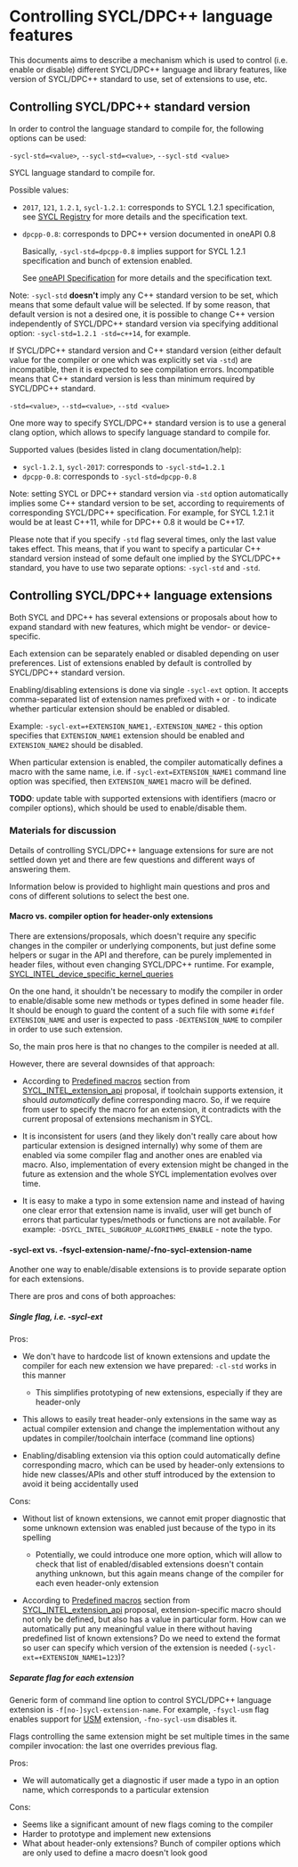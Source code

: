 # Controlling SYCL/DPC++ language features

This documents aims to describe a mechanism which is used to control (i.e.
enable or disable) different SYCL/DPC++ language and library features, like
version of SYCL/DPC++ standard to use, set of extensions to use, etc.

## Controlling SYCL/DPC++ standard version

In order to control the language standard to compile for, the following options
can be used:

`-sycl-std=<value>`, `--sycl-std=<value>`, `--sycl-std <value>`

SYCL language standard to compile for.

Possible values:

- `2017`, `121`, `1.2.1`, `sycl-1.2.1`: corresponds to SYCL 1.2.1
  specification, see [SYCL Registry] for more details and the specification
  text.

- `dpcpp-0.8`: corresponds to DPC++ version documented in oneAPI 0.8

  Basically, `-sycl-std=dpcpp-0.8` implies support for SYCL 1.2.1 specification
  and bunch of extension enabled.

  See [oneAPI Specification] for more details and the specification text.

[SYCL Registry]: https://www.khronos.org/registry/SYCL/
[oneAPI Specification]: https://spec.oneapi.com/

Note: `-sycl-std` **doesn't** imply any C++ standard version to be set,
which means that some default value will be selected. If by some reason, that
default version is not a desired one,  it is possible to change C++ version
independently of SYCL/DPC++ standard version via specifying additional option:
`-sycl-std=1.2.1 -std=c++14`, for example.

If SYCL/DPC++ standard version and C++ standard version (either default value
for the compiler or one which was explicitly set via `-std`) are incompatible,
then it is expected to see compilation errors. Incompatible means that C++
standard version is less than minimum required by SYCL/DPC++ standard.

`-std=<value>`, `--std=<value>`, `--std <value>`

One more way to specify SYCL/DPC++ standard version is to use a general clang
option, which allows to specify language standard to compile for.

Supported values (besides listed in clang documentation/help):

- `sycl-1.2.1`, `sycl-2017`: corresponds to `-sycl-std=1.2.1`
- `dpcpp-0.8`: corresponds to `-sycl-std=dpcpp-0.8`

Note: setting SYCL or DPC++ standard version via `-std` option automatically
implies some C++ standard version to be set, according to requirements of
corresponding SYCL/DPC++ specification. For example, for SYCL 1.2.1 it would be
at least C++11, while for DPC++ 0.8 it would be C++17.

Please note that if you specify `-std` flag several times, only the last
value takes effect. This means, that if you want to specify a particular C++
standard version instead of some default one implied by the SYCL/DPC++ standard,
you have to use two separate options: `-sycl-std` and `-std`.

## Controlling SYCL/DPC++ language extensions

Both SYCL and DPC++ has several extensions or proposals about how to expand
standard with new features, which might be vendor- or device-specific.

Each extension can be separately enabled or disabled depending on user
preferences. List of extensions enabled by default is controlled by SYCL/DPC++
standard version.

Enabling/disabling extensions is done via single `-sycl-ext` option. It accepts
comma-separated list of extension names prefixed with `+` or `-` to indicate
whether particular extension should be enabled or disabled.

Example: `-sycl-ext=+EXTENSION_NAME1,-EXTENSION_NAME2` - this option specifies
that `EXTENSION_NAME1` extension should be enabled and `EXTENSION_NAME2` should
be disabled.

When particular extension is enabled, the compiler automatically defines a macro
with the same name, i.e. if `-sycl-ext=EXTENSION_NAME1` command line option was
specified, then `EXTENSION_NAME1` macro will be defined.

**TODO**: update table with supported extensions with identifiers (macro or
compiler options), which should be used to enable/disable them.

### Materials for discussion

Details of controlling SYCL/DPC++ language extensions for sure are not settled
down yet and there are few questions and different ways of answering them.

Information below is provided to highlight main questions and pros and cons of
different solutions to select the best one.

#### Macro vs. compiler option for header-only extensions

There are extensions/proposals, which doesn't require any specific changes
in the compiler or underlying components, but just define some helpers or
sugar in the API and therefore, can be purely implemented in header files,
without even changing SYCL/DPC++ runtime. For example,
[SYCL_INTEL_device_specific_kernel_queries]

[SYCL_INTEL_device_specific_kernel_queries]: https://github.com/intel/llvm/blob/sycl/sycl/doc/extensions/DeviceSpecificKernelQueries/SYCL_INTEL_device_specific_kernel_queries.asciidoc

On the one hand, it shouldn't be necessary to modify the compiler in order to
enable/disable some new methods or types defined in some header file. It should
be enough to guard the content of a such file with some `#ifdef EXTENSION_NAME`
and user is expected to pass `-DEXTENSION_NAME` to compiler in order to use such
extension.

So, the main pros here is that no changes to the compiler is needed at all.

However, there are several downsides of that approach:

- According to [Predefined macros] section from [SYCL_INTEL_extension_api]
  proposal, if toolchain supports extension, it should _automatically_ define
  corresponding macro. So, if we require from user to specify the macro for an
  extension, it contradicts with the current proposal of extensions mechanism in
  SYCL.

- It is inconsistent for users (and they likely don't really care about how
  particular extension is designed internally) why some of them are enabled
  via some compiler flag and another ones are enabled via macro. Also,
  implementation of every extension might be changed in the future as extension
  and the whole SYCL implementation evolves over time.

- It is easy to make a typo in some extension name and instead of having one
  clear error that extension name is invalid, user will get bunch of errors that
  particular types/methods or functions are not available. For example:
  `-DSYCL_INTEL_SUBGRUOP_ALGORITHMS_ENABLE` - note the typo.


[SYCL_INTEL_extension_api]: https://github.com/intel/llvm/blob/sycl/sycl/doc/extensions/ExtensionMechanism/SYCL_INTEL_extension_api.asciidoc
[Predefined macros]: https://github.com/intel/llvm/blob/sycl/sycl/doc/extensions/ExtensionMechanism/SYCL_INTEL_extension_api.asciidoc#predefined-macros

#### -sycl-ext vs. -fsycl-extension-name/-fno-sycl-extension-name

Another one way to enable/disable extensions is to provide separate option
for each extensions.

There are pros and cons of both approaches:

##### Single flag, i.e. -sycl-ext

Pros:
- We don't have to hardcode list of known extensions and update the compiler
  for each new extension we have prepared: `-cl-std` works in this manner

  - This simplifies prototyping of new extensions, especially if they are
    header-only

- This allows to easily treat header-only extensions in the same way as
  actual compiler extension and change the implementation without any
  updates in compiler/toolchain interface (command line options)

- Enabling/disabling extension via this option could automatically define
  corresponding macro, which can be used by header-only extensions to hide
  new classes/APIs and other stuff introduced by the extension to avoid it
  being accidentally used

Cons:
- Without list of known extensions, we cannot emit proper diagnostic that some
  unknown extension was enabled just because of the typo in its spelling

  - Potentially, we could introduce one more option, which will allow to check
    that list of enabled/disabled extensions doesn't contain anything unknown,
    but this again means change of the compiler for each even header-only
    extension

- According to [Predefined macros] section from [SYCL_INTEL_extension_api]
  proposal, extension-specific macro should not only be defined, but also has a
  value in particular form. How can we automatically put any meaningful value
  in there without having predefined list of known extensions? Do we need to
  extend the format so user can specify which version of the extension is
  needed (`-sycl-ext=+EXTENSION_NAME1=123`)?

##### Separate flag for each extension

Generic form of command line option to control SYCL/DPC++ language extension
is `-f[no-]sycl-extension-name`. For example, `-fsycl-usm` flag enables support
for [USM] extension, `-fno-sycl-usm` disables it.

[USM]: https://github.com/intel/llvm/blob/sycl/sycl/doc/extensions/USM/USM.adoc

Flags controlling the same extension might be set multiple times in the same
compiler invocation: the last one overrides previous flag.

Pros:
- We will automatically get a diagnostic if user made a typo in an option name,
  which corresponds to a particular extension

Cons:
- Seems like a significant amount of new flags coming to the compiler
- Harder to prototype and implement new extensions
- What about header-only extensions? Bunch of compiler options which are only
  used to define a macro doesn't look good
